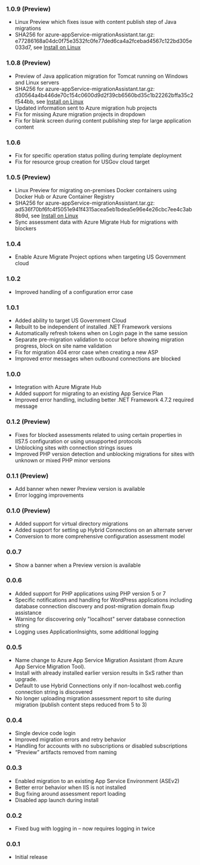 ### 1.0.9 (Preview) 

* Linux Preview which fixes issue with content publish step of Java migrations
* SHA256 for azure-appService-migrationAssistant.tar.gz: e77286168a04dc0f75e3532fc0fe77ded6ca4a2fcebad4567c122bd305e033d7, see [Install on Linux](https://github.com/Azure/App-Service-Migration-Assistant/wiki/Linux-Notes#install-on-linux)

### 1.0.8 (Preview) 

* Preview of Java application migration for Tomcat running on Windows and Linux servers
* SHA256 for azure-appService-migrationAssistant.tar.gz: d30564a4b446de70c154c0600d9d2f39cb6560bd35c1b22262bffa35c2f544bb, see [Install on Linux](https://github.com/Azure/App-Service-Migration-Assistant/wiki/Linux-Notes#install-on-linux)
* Updated information sent to Azure migration hub projects
* Fix for missing Azure migration projects in dropdown
* Fix for blank screen during content publishing step for large application content

### 1.0.6 

* Fix for specific operation status polling during template deployment
* Fix for resource group creation for USGov cloud target

### 1.0.5 (Preview)

* Linux Preview for migrating on-premises Docker containers using Docker Hub or Azure Container Registry
* SHA256 for azure-appService-migrationAssistant.tar.gz: ad536f70bf6fc4f5051e941f4315acea5eb1bdea5e96e4e26cbc7ee4c3ab8b9d, see [Install on Linux](https://github.com/Azure/App-Service-Migration-Assistant/wiki/Linux-Notes#install-on-linux)
* Sync assessment data with Azure Migrate Hub for migrations with blockers

### 1.0.4

* Enable Azure Migrate Project options when targeting US Government cloud

### 1.0.2

* Improved handling of a configuration error case

### 1.0.1

* Added ability to target US Government Cloud
* Rebuilt to be independent of installed .NET Framework versions
* Automatically refresh tokens when on Login page in the same session
* Separate pre-migration validation to occur before showing migration progress, block on site name validation
* Fix for migration 404 error case when creating a new ASP
* Improved error messages when outbound connections are blocked 

### 1.0.0
* Integration with Azure Migrate Hub
* Added support for migrating to an existing App Service Plan
* Improved error handling, including better .NET Framework 4.7.2 required message

### 0.1.2 (Preview)
* Fixes for blocked assessments related to using certain properties in IIS7.5 configuration or using unsupported protocols
* Unblocking sites with connection strings issues
* Improved PHP version detection and unblocking migrations for sites with unknown or mixed PHP minor versions

### 0.1.1 (Preview)
* Add banner when newer Preview version is available
* Error logging improvements

### 0.1.0 (Preview)
* Added support for virtual directory migrations
* Added support for setting up Hybrid Connections on an alternate server
* Conversion to more comprehensive configuration assessment model

### 0.0.7
* Show a banner when a Preview version is available

### 0.0.6
* Added support for PHP applications using PHP version 5 or 7
* Specific notifications and handling for WordPress applications including database connection discovery and post-migration domain fixup assistance
* Warning for discovering only "localhost" server database connection string
* Logging uses ApplicationInsights, some additional logging

### 0.0.5
* Name change to Azure App Service Migration Assistant (from Azure App Service Migration Tool). 
* Install with already installed earlier version results in SxS rather than upgrade.
* Default to use Hybrid Connections only if non-localhost web.config connection string is discovered
* No longer uploading migration assessment report to site during migration (publish content steps reduced from 5 to 3)
 
### 0.0.4
* Single device code login
* Improved migration errors and retry behavior
* Handling for accounts with no subscriptions or disabled subscriptions
* “Preview” artifacts removed from naming
 
### 0.0.3 
* Enabled migration to an existing App Service Environment (ASEv2)
* Better error behavior when IIS is not installed
* Bug fixing around assessment report loading
* Disabled app launch during install
 
### 0.0.2
* Fixed bug with logging in – now requires logging in twice
 
### 0.0.1
* Initial release
